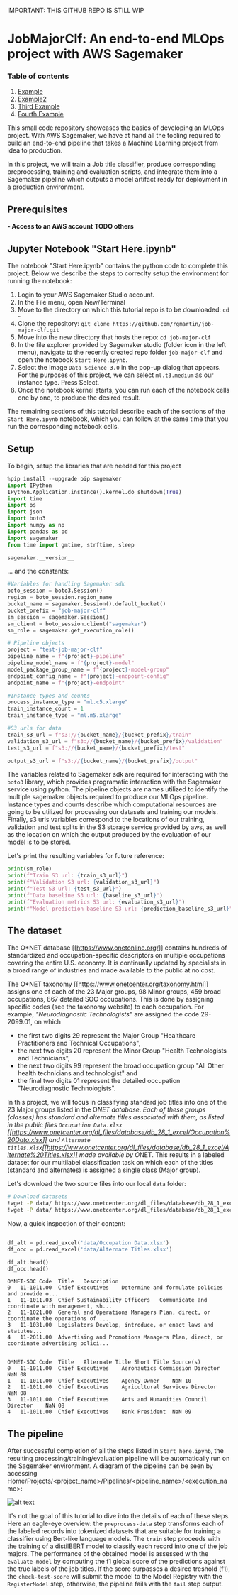 IMPORTANT: THIS GITHUB REPO IS STILL WIP

# JobMajorClf: An end-to-end MLOps project with AWS Sagemaker

### Table of contents
1. [Example](#example)
2. [Example2](#example2)
3. [Third Example](#third-example)
4. [Fourth Example](#fourth-examplehttpwwwfourthexamplecom)

This small code repository showcases the basics of developing an MLOps project. With AWS Sagemaker, we have at hand all the tooling required to build an end-to-end pipeline that takes a Machine Learning project from idea to production.

In this project, we will train a Job title classifier, produce corresponding preprocessing, training and evaluation scripts, and integrate them into a Sagemaker pipeline which outputs a model artifact ready for deployment in a production environment.


## Prerequisites
**- Access to an AWS account**
**TODO others**

## Jupyter Notebook "Start Here.ipynb"
The notebook "Start Here.ipynb" contains the python code to complete this project. Below we describe the steps to correclty setup the environment for running the notebook:

1. Login to your AWS Sagemaker Studio account.
2. In the File menu, open New/Terminal
3. Move to the directory on which this tutorial repo is to be downloaded:
  `cd ~`
4. Clone the repository:
`git clone https://github.com/rgmartin/job-major-clf.git`
5. Move into the new directory that hosts the repo:
`cd job-major-clf`
6. In the file explorer provided by Sagemaker studio (folder icon in the left menu), navigate to the recently created repo folder `job-major-clf` and open the notebook `Start Here.ipynb`.
7. Select the Image `Data Science 3.0` in the pop-up dialog that appears. For the purposes of this project, we can select `ml.t3.medium` as our instance type. Press Select.
8. Once the notebook kernel starts, you can run each of the notebook cells one by one, to produce the desired result. 

The remaining sections of this tutorial describe each of the sections of the `Start Here.ipynb` notebook, which you can follow at the same time that you run the corresponding notebook cells.


## Setup
To begin, setup the libraries that are needed for this project

```python
%pip install --upgrade pip sagemaker
import IPython
IPython.Application.instance().kernel.do_shutdown(True)
import time
import os
import json
import boto3
import numpy as np  
import pandas as pd 
import sagemaker
from time import gmtime, strftime, sleep

sagemaker.__version__
```
... and the constants: 

```python
#Variables for handling Sagemaker sdk
boto_session = boto3.Session()
region = boto_session.region_name
bucket_name = sagemaker.Session().default_bucket()
bucket_prefix = "job-major-clf"  
sm_session = sagemaker.Session()
sm_client = boto_session.client("sagemaker")
sm_role = sagemaker.get_execution_role()

# Pipeline objects
project = "test-job-major-clf"
pipeline_name = f"{project}-pipeline"
pipeline_model_name = f"{project}-model"
model_package_group_name = f"{project}-model-group"
endpoint_config_name = f"{project}-endpoint-config"
endpoint_name = f"{project}-endpoint"

#Instance types and counts
process_instance_type = "ml.c5.xlarge"
train_instance_count = 1
train_instance_type = "ml.m5.xlarge"

#S3 urls for data
train_s3_url = f"s3://{bucket_name}/{bucket_prefix}/train"
validation_s3_url = f"s3://{bucket_name}/{bucket_prefix}/validation"
test_s3_url = f"s3://{bucket_name}/{bucket_prefix}/test"

output_s3_url = f"s3://{bucket_name}/{bucket_prefix}/output"
```

The variables related to Sagemaker sdk are required for interacting with the `boto3` library, which provides programatic interaction with the Sagemaker service using python. The pipeline objects are names utilized to identify the multiple sagemaker objects required to produce our MLOps pipeline. Instance types and counts describe which computational resources are going to be utilized for processing our datasets and training our models. Finally, s3 urls variables correspond to the locations of our training, validation and test splits in the S3 storage service provided by aws, as well as the location on which the output produced by the evaluation of our model is to be stored.

Let's print the resulting variables for future reference:
```python
print(sm_role)
print(f"Train S3 url: {train_s3_url}")
print(f"Validation S3 url: {validation_s3_url}")
print(f"Test S3 url: {test_s3_url}")
print(f"Data baseline S3 url: {baseline_s3_url}")
print(f"Evaluation metrics S3 url: {evaluation_s3_url}")
print(f"Model prediction baseline S3 url: {prediction_baseline_s3_url}")
```

## The dataset

The O*NET database [[https://www.onetonline.org/]] contains hundreds of standardized and occupation-specific descriptors on multiple occupations covering the entire U.S. economy. It is continually updated by specialists in a broad range of industries and made available to the public at no cost. 

The O*NET taxonomy [[https://www.onetcenter.org/taxonomy.html]] assigns one of each of the 23 Major groups, 98 Minor groups, 459 broad occupations, 867 detailed SOC occupations. This is done by assigning specific codes (see the taxonomy website) to each occupation. For example, *"Neurodiagnostic Technologists"* are assigned the code 29-2099.01, on which 

- the first two digits 29 represent the Major Group "Healthcare Practitioners and Technical Occupations",
- the next two digits 20 represent the Minor Group  "Health Technologists and Technicians",
- the next two digits 99   represent the broad occupation group "All Other health technicians and technologist" and
- the final two digits 01 represent the detailed occupation "Neurodiagnostic Technologists".

In this project, we will focus in classifying standard job titles into one of the 23 Major groups listed in the O*NET database. Each of these groups (classes) has standard and alternate titles associated with them, as listed in the public files `Occupation Data.xlsx` [[https://www.onetcenter.org/dl_files/database/db_28_1_excel/Occupation%20Data.xlsx]] and `Alternate titles.xlsx`[[https://www.onetcenter.org/dl_files/database/db_28_1_excel/Alternate%20Titles.xlsx]] made available by O*NET.  This results in a labeled dataset for our multilabel classification task on which each of the titles (standard and alternates) is assigned a single class (Major group).

Let's download the two source files into our local `data` folder:
```bash
# Download datasets
!wget -P data/ https://www.onetcenter.org/dl_files/database/db_28_1_excel/Occupation%20Data.xlsx
!wget -P data/ https://www.onetcenter.org/dl_files/database/db_28_1_excel/Alternate%20Titles.xlsx
```
Now, a quick inspection of their content:

```python

df_alt = pd.read_excel('data/Occupation Data.xlsx')
df_occ = pd.read_excel('data/Alternate Titles.xlsx')

df_alt.head()
df_occ.head()

```
```
O*NET-SOC Code	Title	Description
0	11-1011.00	Chief Executives	Determine and formulate policies and provide o...
1	11-1011.03	Chief Sustainability Officers	Communicate and coordinate with management, sh...
2	11-1021.00	General and Operations Managers	Plan, direct, or coordinate the operations of ...
3	11-1031.00	Legislators	Develop, introduce, or enact laws and statutes...
4	11-2011.00	Advertising and Promotions Managers	Plan, direct, or coordinate advertising polici...


O*NET-SOC Code	Title	Alternate Title	Short Title	Source(s)
0	11-1011.00	Chief Executives	Aeronautics Commission Director	NaN	08
1	11-1011.00	Chief Executives	Agency Owner	NaN	10
2	11-1011.00	Chief Executives	Agricultural Services Director	NaN	08
3	11-1011.00	Chief Executives	Arts and Humanities Council Director	NaN	08
4	11-1011.00	Chief Executives	Bank President	NaN	09
```

## The pipeline

After successful completion of all the steps listed in `Start here.ipynb`, the resulting processing/training/evaluation pipeline will be automatically run on the Sagemaker environment. A diagram of the pipeline can be seen by accessing Home/Projects/<project_name>/Pipelines/<pipeline_name>/<execution_name>:

![alt text](Diagram.png "Pipeline diagram")

It's not the goal of this tutorial to dive into the details of each of these steps. Here an eagle-eye overview: the `preprocess-data` step transforms each of the labeled records into tokenized datasets that are suitable for training a classifier using Bert-like language models. The `train` step proceeds with the training of a distilBERT model to classify each record into one of the job majors. The performance of the obtained model is assessed with the `evaluate-model` by computing the f1 global score of the predictions against the true labels of the job titles. If the score surpasses a desired treshold (f1), the `check-test-score`  will submit the model to the Model Registry with the `RegisterModel` step, otherwise, the pipeline fails with the `fail` step output.

